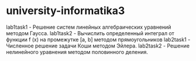 # university-informatika3

lab1task1 - Решение систем линейных алгебраических уравнений методом Гаусса.
lab1task2 - Вычислить определенный интеграл от функции f (x) на промежутке [a, b] методом прямоугольников
lab2task1 - Численное решение задачи Коши методом Эйлера.
lab2task2 - Решение нелинейного уравнения методом половинного деления.
